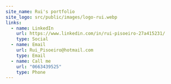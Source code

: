 ```yaml
---
site_name: Rui's portfolio
site_logo: src/public/images/logo-rui.webp
links:
  - name: LinkedIn
    url: https://www.linkedin.com/in/rui-pisoeiro-27a415231/
    type: Social
  - name: Email
    url: Rui_Pisoeiro@hotmail.com
    type: Email
  - name: Call me
    url: "0663439525"
    type: Phone
---
```

